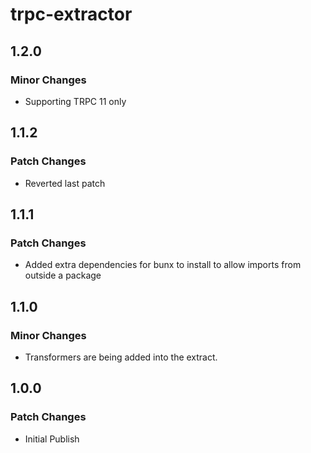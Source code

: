 # trpc-extractor

## 1.2.0

### Minor Changes

- Supporting TRPC 11 only

## 1.1.2

### Patch Changes

- Reverted last patch

## 1.1.1

### Patch Changes

- Added extra dependencies for bunx to install to allow imports from outside a package

## 1.1.0

### Minor Changes

- Transformers are being added into the extract.

## 1.0.0

### Patch Changes

- Initial Publish
